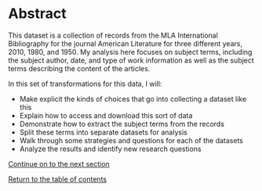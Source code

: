 # Abstract

This dataset is a collection of records from the MLA International Bibliography for the journal American Literature for three different years, 2010, 1980, and 1950. My analysis here focuses on subject terms, including the subject author, date, and type of work information as well as the subject terms describing the content of the articles.

In this set of transformations for this data, I will:

* Make explicit the kinds of choices that go into collecting a dataset like this
* Explain how to access and download this sort of data
* Demonstrate how to extract the subject terms from the records
* Split these terms into separate datasets for analysis
* Walk through some strategies and questions for each of the datasets
* Analyze the results and identify new research questions

[Continue on to the next section](https://github.com/nfoasberg/ProjectTRIKE-American-Literature/blob/master/Introduction.md)

[Return to the table of contents](https://github.com/nfoasberg/ProjectTRIKE-American-Literature/blob/master/table_of_contents.md)